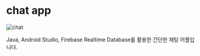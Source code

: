 # chat app
![chat](https://user-images.githubusercontent.com/95350364/147642058-c67ce59e-1c6d-4d02-8de3-9a03a182aad1.gif)

Java, Android Studio, Firebase Realtime Database를 활용한 간단한 채팅 어플입니다.
